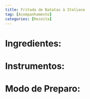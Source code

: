 ```yaml
---
title: Fritada de Batatas à Italiana
tag: [Acompanhamento]
categories: [Receita]
---  
```


# Ingredientes:



# Instrumentos:



# Modo de Preparo:
